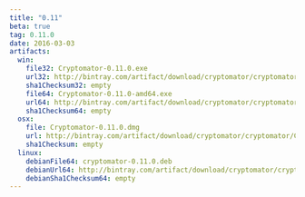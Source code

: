 ```yaml
---
title: "0.11"
beta: true
tag: 0.11.0
date: 2016-03-03
artifacts:
  win:
    file32: Cryptomator-0.11.0.exe
    url32: http://bintray.com/artifact/download/cryptomator/cryptomator/Cryptomator-0.11.0.exe
    sha1Checksum32: empty
    file64: Cryptomator-0.11.0-amd64.exe
    url64: http://bintray.com/artifact/download/cryptomator/cryptomator/Cryptomator-0.11.0-amd64.exe
    sha1Checksum64: empty
  osx:
    file: Cryptomator-0.11.0.dmg
    url: http://bintray.com/artifact/download/cryptomator/cryptomator/Cryptomator-0.11.0.dmg
    sha1Checksum: empty
  linux:
    debianFile64: cryptomator-0.11.0.deb
    debianUrl64: http://bintray.com/artifact/download/cryptomator/cryptomator-deb/pool/contrib/c/cryptomator/cryptomator-0.11.0.deb
    debianSha1Checksum64: empty
---
```


